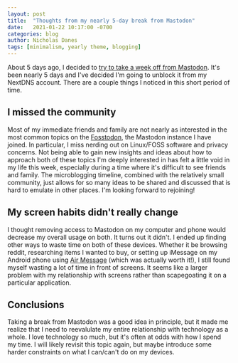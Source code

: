 ```yaml
---
layout: post
title:  "Thoughts from my nearly 5-day break from Mastodon"
date:   2021-01-22 10:17:00 -0700
categories: blog
author: Nicholas Danes
tags: [minimalism, yearly theme, blogging]
---
```


About 5 days ago, I decided to [try to take a week off from Mastodon](/blog/2021/01/17/Mastodon-break.html). It's been nearly 5 days and I've decided I'm going to unblock it from my NextDNS account. There are a couple things I noticed in this short period of time. 

## I missed the community

Most of my immediate friends and family are not nearly as interested in the most common topics on the [Fosstodon](https://fosstodon.org), the Mastodon instance I have joined. In particular, I miss nerding out on Linux/FOSS software and privacy concerns. Not being able to gain new insights and ideas about how to approach both of these topics I'm deeply interested in has felt a little void in my life this week, especially during a time where it's difficult to see friends and family. The microblogging timeline, combined with the relatively small community, just allows for so many ideas to be shared and discussed that is hard to emulate in other places. I'm looking forward to rejoining!  

## My screen habits didn't really change

I thought removing access to Mastodon on my computer and phone would decrease my overall usage on both. It turns out it didn't. I ended up finding other ways to waste time on both of these devices. Whether it be browsing reddit, researching items I wanted to buy, or setting up iMessage on my Android phone using [Air Message](https://airmessage.org) (which was actually worth it!), I still found myself wasting a lot of time in front of screens. It seems like a larger problem with my relationship with screens rather than scapegoating it on a particular application. 

## Conclusions

Taking a break from Mastodon was a good idea in principle, but it made me realize that I need to reevalulate my entire relationship with technology as a whole. I love technology so much, but it's often at odds with how I spend my time. I will likely revisit this topic again, but maybe introduce some harder constraints on what I can/can't do on my devices.

